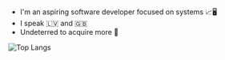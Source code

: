  - I'm an aspiring software developer focused on systems 📈🖥️
 - I speak 🇱🇻 and 🇬🇧
 - Undeterred to acquire more 🔎

![Top Langs](https://github-readme-stats.vercel.app/api/top-langs/?username=1ivyatan&hide_progress=true)

